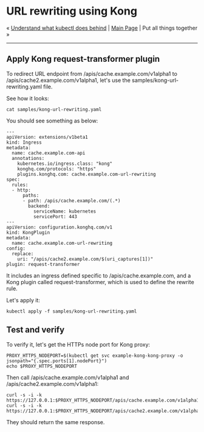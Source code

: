 # URL rewriting using Kong

« [Understand what kubectl does behind](08-understand-what-kubectl-does.md) | [Main Page](../../README.md) | Put all things together »

---

## Apply Kong request-transformer plugin

To redirect URL endpoint from /apis/cache.example.com/v1alpha1 to /apis/cache2.example.com/v1alpha1, let's use the samples/kong-url-rewriting.yaml file.

See how it looks:

```shell
cat samples/kong-url-rewriting.yaml
```

You should see something as below:
```
---
apiVersion: extensions/v1beta1
kind: Ingress
metadata:
  name: cache.example.com-api
  annotations:
    kubernetes.io/ingress.class: "kong"
    konghq.com/protocols: "https"
    plugins.konghq.com: cache.example.com-url-rewriting
spec:
  rules:
  - http:
      paths:
      - path: /apis/cache.example.com/(.*)
        backend:
          serviceName: kubernetes
          servicePort: 443
---
apiVersion: configuration.konghq.com/v1
kind: KongPlugin
metadata:
  name: cache.example.com-url-rewriting
config:
  replace:
    uri: "/apis/cache2.example.com/$(uri_captures[1])"
plugin: request-transformer
```

It includes an ingress defined specific to /apis/cache.example.com, and a Kong plugin called request-transformer, which is used to define the rewrite rule.

Let's apply it:

```shell
kubectl apply -f samples/kong-url-rewriting.yaml
```

## Test and verify

To verify it, let's get the HTTPs node port for Kong proxy:

```shell
PROXY_HTTPS_NODEPORT=$(kubectl get svc example-kong-kong-proxy -o jsonpath="{.spec.ports[1].nodePort}")
echo $PROXY_HTTPS_NODEPORT
```

Then call /apis/cache.example.com/v1alpha1 and /apis/cache2.example.com/v1alpha1:

```shell
curl -s -i -k https://127.0.0.1:$PROXY_HTTPS_NODEPORT/apis/cache.example.com/v1alpha1
curl -s -i -k https://127.0.0.1:$PROXY_HTTPS_NODEPORT/apis/cache2.example.com/v1alpha1
```

They should return the same response.

